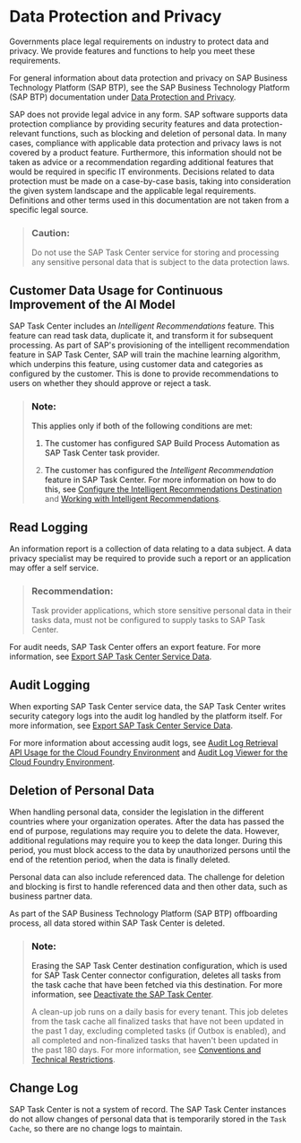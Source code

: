 <!-- loio8bd310af7d424384a0895062d7b8901a -->

# Data Protection and Privacy

Governments place legal requirements on industry to protect data and privacy. We provide features and functions to help you meet these requirements.

For general information about data protection and privacy on SAP Business Technology Platform \(SAP BTP\), see the SAP Business Technology Platform \(SAP BTP\) documentation under [Data Protection and Privacy](https://help.sap.com/viewer/65de2977205c403bbc107264b8eccf4b/Cloud/en-US/7e513d31704a4a87831191e504ca850a.html).

SAP does not provide legal advice in any form. SAP software supports data protection compliance by providing security features and data protection-relevant functions, such as blocking and deletion of personal data. In many cases, compliance with applicable data protection and privacy laws is not covered by a product feature. Furthermore, this information should not be taken as advice or a recommendation regarding additional features that would be required in specific IT environments. Decisions related to data protection must be made on a case-by-case basis, taking into consideration the given system landscape and the applicable legal requirements. Definitions and other terms used in this documentation are not taken from a specific legal source.

> ### Caution:  
> Do not use the SAP Task Center service for storing and processing any sensitive personal data that is subject to the data protection laws.



<a name="loio8bd310af7d424384a0895062d7b8901a__section_nxj_l5v_fcc"/>

## Customer Data Usage for Continuous Improvement of the AI Model

SAP Task Center includes an *Intelligent Recommendations* feature. This feature can read task data, duplicate it, and transform it for subsequent processing. As part of SAP's provisioning of the intelligent recommendation feature in SAP Task Center, SAP will train the machine learning algorithm, which underpins this feature, using customer data and categories as configured by the customer. This is done to provide recommendations to users on whether they should approve or reject a task.

> ### Note:  
> This applies only if both of the following conditions are met:
> 
> 1.  The customer has configured SAP Build Process Automation as SAP Task Center task provider.
> 
> 2.  The customer has configured the *Intelligent Recommendation* feature in SAP Task Center. For more information on how to do this, see [Configure the Intelligent Recommendations Destination](../40-administration/configure-the-intelligent-recommendations-destination-7c8900a.md) and [Working with Intelligent Recommendations](../40-administration/working-with-intelligent-recommendations-340651c.md).



<a name="loio8bd310af7d424384a0895062d7b8901a__section_my2_djp_h3b"/>

## Read Logging

An information report is a collection of data relating to a data subject. A data privacy specialist may be required to provide such a report or an application may offer a self service.

> ### Recommendation:  
> Task provider applications, which store sensitive personal data in their tasks data, must not be configured to supply tasks to SAP Task Center.

For audit needs, SAP Task Center offers an export feature. For more information, see [Export SAP Task Center Service Data](../40-administration/export-sap-task-center-service-data-1dfb750.md).



<a name="loio8bd310af7d424384a0895062d7b8901a__section_fpl_2qh_j3b"/>

## Audit Logging

When exporting SAP Task Center service data, the SAP Task Center writes security category logs into the audit log handled by the platform itself. For more information, see [Export SAP Task Center Service Data](../40-administration/export-sap-task-center-service-data-1dfb750.md).

For more information about accessing audit logs, see [Audit Log Retrieval API Usage for the Cloud Foundry Environment](https://help.sap.com/viewer/65de2977205c403bbc107264b8eccf4b/Cloud/en-US/30ece35bac024ca69de8b16bff79c413.html) and [Audit Log Viewer for the Cloud Foundry Environment](https://help.sap.com/viewer/65de2977205c403bbc107264b8eccf4b/Cloud/en-US/e3baa5f1a0c64c44aac8ab3ea3d1b500.html).



<a name="loio8bd310af7d424384a0895062d7b8901a__section_wmc_ytp_h3b"/>

## Deletion of Personal Data

When handling personal data, consider the legislation in the different countries where your organization operates. After the data has passed the end of purpose, regulations may require you to delete the data. However, additional regulations may require you to keep the data longer. During this period, you must block access to the data by unauthorized persons until the end of the retention period, when the data is finally deleted.

Personal data can also include referenced data. The challenge for deletion and blocking is first to handle referenced data and then other data, such as business partner data.

As part of the SAP Business Technology Platform \(SAP BTP\) offboarding process, all data stored within SAP Task Center is deleted.

> ### Note:  
> Erasing the SAP Task Center destination configuration, which is used for SAP Task Center connector configuration, deletes all tasks from the task cache that have been fetched via this destination. For more information, see [Deactivate the SAP Task Center](../40-administration/deactivate-the-sap-task-center-2183b2b.md).
> 
> A clean-up job runs on a daily basis for every tenant. This job deletes from the task cache all finalized tasks that have not been updated in the past 1 day, excluding completed tasks \(if Outbox is enabled\), and all completed and non-finalized tasks that haven't been updated in the past 180 days. For more information, see [Conventions and Technical Restrictions](../10-what-is/conventions-and-technical-restrictions-f0f13bf.md#loiof0f13bf49e3f45488bcf24218a2771e4__clean-up-job).



<a name="loio8bd310af7d424384a0895062d7b8901a__section_bmw_hvp_h3b"/>

## Change Log

SAP Task Center is not a system of record. The SAP Task Center instances do not allow changes of personal data that is temporarily stored in the `Task Cache`, so there are no change logs to maintain.

